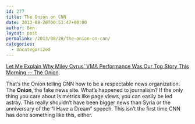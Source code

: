 ```yaml
---
id: 277
title: The Onion on CNN
date: 2013-08-28T00:53:47+00:00
author: Ben
layout: post
permalink: /2013/08/28/the-onion-on-cnn/
categories:
  - Uncategorized
---
```

[Let Me Explain Why Miley Cyrus’ VMA Performance Was Our Top Story This Morning -- The Onion](http://www.theonion.com/articles/let-me-explain-why-miley-cyrus-vma-performance-was,33632/).

That&#8217;s the Onion telling CNN how to be a respectable news organization. The **Onion**, the fake news site. What&#8217;s happened to journalism? If the only thing you care about is metrics like page views, you can easily be led astray. This really shouldn&#8217;t have been bigger news than Syria or the anniversary of the &#8220;I Have a Dream&#8221; speech. This isn&#8217;t the first time CNN has done something like this, either.